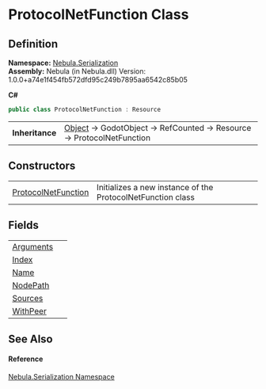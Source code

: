 # ProtocolNetFunction Class




## Definition
**Namespace:** <a href="N_Nebula_Serialization">Nebula.Serialization</a>  
**Assembly:** Nebula (in Nebula.dll) Version: 1.0.0+a74e1f454fb572dfd95c249b7895aa6542c85b05

**C#**
``` C#
public class ProtocolNetFunction : Resource
```

<table><tr><td><strong>Inheritance</strong></td><td><a href="https://learn.microsoft.com/dotnet/api/system.object" target="_blank" rel="noopener noreferrer">Object</a>  →  GodotObject  →  RefCounted  →  Resource  →  ProtocolNetFunction</td></tr>
</table>



## Constructors
<table>
<tr>
<td><a href="M_Nebula_Serialization_ProtocolNetFunction__ctor">ProtocolNetFunction</a></td>
<td>Initializes a new instance of the ProtocolNetFunction class</td></tr>
</table>

## Fields
<table>
<tr>
<td><a href="F_Nebula_Serialization_ProtocolNetFunction_Arguments">Arguments</a></td>
<td> </td></tr>
<tr>
<td><a href="F_Nebula_Serialization_ProtocolNetFunction_Index">Index</a></td>
<td> </td></tr>
<tr>
<td><a href="F_Nebula_Serialization_ProtocolNetFunction_Name">Name</a></td>
<td> </td></tr>
<tr>
<td><a href="F_Nebula_Serialization_ProtocolNetFunction_NodePath">NodePath</a></td>
<td> </td></tr>
<tr>
<td><a href="F_Nebula_Serialization_ProtocolNetFunction_Sources">Sources</a></td>
<td> </td></tr>
<tr>
<td><a href="F_Nebula_Serialization_ProtocolNetFunction_WithPeer">WithPeer</a></td>
<td> </td></tr>
</table>

## See Also


#### Reference
<a href="N_Nebula_Serialization">Nebula.Serialization Namespace</a>  
